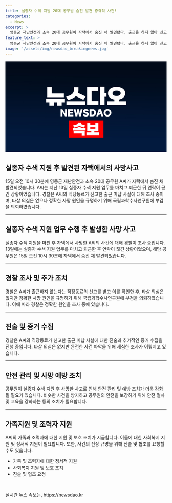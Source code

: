 ```yaml
---
title: 실종자 수색 지원 20대 공무원 숨진 발견 충격적 사건!
categories:
  - News
excerpt: >
  영동군 재난안전과 소속 20대 공무원이 자택에서 숨진 채 발견됐다. 출근을 하지 않아 신고를 받은 경찰이 확인하며 사건이 발각됐다. 이를 수색 지원 업무를 끝낸 뒤 퇴근한 후 연락이 끊긴 지난 13일 이후 발생했다. 현재 경찰은 타살 가능성은 배제하고 부검을 통해 정확한 사망 원인을 조사 중이다. (사진=영동군)
feature_text: >
  영동군 재난안전과 소속 20대 공무원이 자택에서 숨진 채 발견됐다. 출근을 하지 않아 신고를 받은 경찰이 확인하며 사건이 발각됐다. 이를 수색 지원 업무를 끝낸 뒤 퇴근한 후 연락이 끊긴 지난 13일 이후 발생했다. 현재 경찰은 타살 가능성은 배제하고 부검을 통해 정확한 사망 원인을 조사 중이다. (사진=영동군)
image: '/assets/img/newsdao_breakingnews.jpg'
---
```


<p><img src="/assets/img/newsdao_breakingnews.jpg" alt="firstkoreanews 속보" /></p>

<h2>실종자 수색 지원 후 발견된 자택에서의 사망사고</h2>

<p data-ke-size="size16">15일 오전 10시 30분에 영동군 재난안전과 소속 20대 공무원 A씨가 자택에서 숨진 채 발견되었습니다. A씨는 지난 13일 실종자 수색 지원 업무를 마치고 퇴근한 뒤 연락이 끊긴 상황이었습니다. 경찰은 A씨의 직장동료가 신고한 출근 미납 사실에 대해 조사 중이며, 타살 의심은 없으나 정확한 사망 원인을 규명하기 위해 국립과학수사연구원에 부검을 의뢰하였습니다.</p>

<hr>

<h2 data-ke-size="size26">실종자 수색 지원 업무 수행 후 발생한 사망 사고</h2>

<p data-ke-size="size16">실종자 수색 지원을 마친 후 자택에서 사망한 A씨의 사건에 대해 경찰이 조사 중입니다. 13일에는 실종자 수색 지원 업무를 마치고 퇴근한 후 연락이 끊긴 상황이었으며, 해당 공무원은 15일 오전 10시 30분에 자택에서 숨진 채 발견되었습니다.</p>

<hr>

<h2 data-ke-size="size26">경찰 조사 및 추가 조치</h2>

<p data-ke-size="size16">경찰은 A씨가 출근하지 않는다는 직장동료의 신고를 받고 이를 확인한 후, 타살 의심은 없지만 정확한 사망 원인을 규명하기 위해 국립과학수사연구원에 부검을 의뢰하였습니다. 이에 따라 경찰은 정확한 원인을 조사 중에 있습니다.</p>

<hr>

<h2 data-ke-size="size26">진술 및 증거 수집</h2>

<p data-ke-size="size16">경찰은 A씨의 직장동료가 신고한 출근 미납 사실에 대한 진술과 추가적인 증거 수집을 진행 중입니다. 타살 의심은 없지만 완전한 사건 파악을 위해 세심한 조사가 이뤄지고 있습니다.</p>

<hr>

<h2 data-ke-size="size26">안전 관리 및 사망 예방 조치</h2>

<p data-ke-size="size16">공무원이 실종자 수색 지원 후 사망한 사고로 인해 안전 관리 및 예방 조치가 더욱 강화될 필요가 있습니다. 비슷한 사건을 방지하고 공무원의 안전을 보장하기 위해 안전 절차 및 교육을 강화하는 등의 조치가 필요합니다.</p>

<hr>

<h2 data-ke-size="size26">가족지원 및 조력자 지원</h2>

<p data-ke-size="size16">A씨의 가족과 조력자에 대한 지원 및 보호 조치가 시급합니다. 이들에 대한 사회복지 지원 및 정서적 지원이 필요합니다. 또한, 사건의 진상 규명을 위해 진술 및 협조를 요청할 수도 있습니다.</p>

<ul>
  <li>가족 및 조력자에 대한 정서적 지원</li>
  <li>사회복지 지원 및 보호 조치</li>
  <li>진술 및 협조 요청</li>
</ul>

<p data-ke-size="size16">&nbsp;</p>
실시간 뉴스 속보는, <a href="https://newsdao.kr" rel="dofollow">https://newsdao.kr</a>


